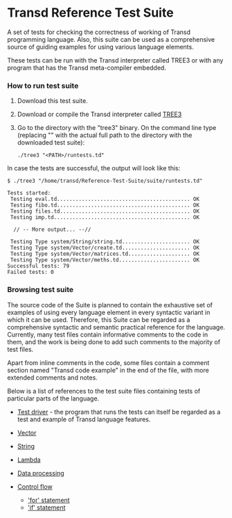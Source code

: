 # Transd Reference Test Suite


A set of tests for checking the correctness of working of Transd programming language. Also, this suite can be used as a comprehensive source of guiding examples for using various language elements.

These tests can be run with the Transd interpreter called TREE3 or with any program that has the Transd meta-compiler embedded.

### How to run test suite

1. Download this test suite.

2. Download or compile the Transd interpreter called [TREE3](https://github.com/transd-lang/TREE3)

3. Go to the directory with the "tree3" binary. 
   On the command line type (replacing "<PATH>" with the actual full path to the directory with the downloaded test suite):
  
   `./tree3 "<PATH>/runtests.td"`

In case the tests are successful, the output will look like this:

```
$ ./tree3 "/home/transd/Reference-Test-Suite/suite/runtests.td"

Tests started: 
 Testing eval.td........................................... OK
 Testing fibo.td........................................... OK
 Testing files.td.......................................... OK
 Testing imp.td............................................ OK

  // -- More output... --//

 Testing Type system/String/string.td...................... OK
 Testing Type system/Vector/create.td...................... OK
 Testing Type system/Vector/matrices.td.................... OK
 Testing Type system/Vector/meths.td....................... OK
Successful tests: 79
Failed tests: 0
```


### Browsing test suite

The source code of the Suite is planned to contain the exhaustive set of examples of 
using every language element in every syntactic variant in which it can be used. Therefore,
this Suite can be regarded as a comprehensive syntactic and semantic practical reference for
the language. Currently, many test files contain informative comments to the code in them, 
and the work is being done to add such comments to the majority of test files.

Apart from inline comments in the code, some files contain a comment section named
"Transd code example" in the end of the file, with more extended comments and notes.

Below is a list of references to the test suite files containing tests of particular
parts of the language.

* [Test driver](https://github.com/transd-lang/Reference-Test-Suite/blob/main/suite/runtests.td) - the program that runs the tests can itself be regarded as a test and
example of Transd language features.

* [Vector](https://github.com/transd-lang/Reference-Test-Suite/tree/main/suite/tests/Type%20system/Vector)

* [String](https://github.com/transd-lang/Reference-Test-Suite/tree/main/suite/tests/Type%20system/String)

* [Lambda](https://github.com/transd-lang/Reference-Test-Suite/tree/main/suite/tests/Type%20system/Lambda)

* [Data processing](https://github.com/transd-lang/Reference-Test-Suite/tree/main/suite/tests/TSD)

* [Control flow](https://github.com/transd-lang/Reference-Test-Suite/tree/main/suite/tests/Control)
  - ['for' statement](https://github.com/transd-lang/Reference-Test-Suite/blob/main/suite/tests/Control/for.td)
  - ['if' statement](https://github.com/transd-lang/Reference-Test-Suite/blob/main/suite/tests/Control/if.td)





